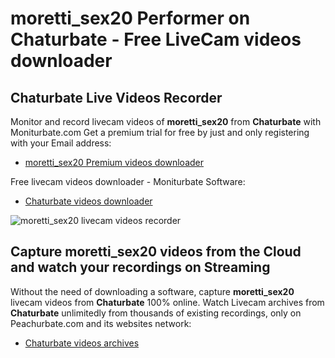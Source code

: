 # moretti_sex20 Performer on Chaturbate - Free LiveCam videos downloader

## Chaturbate Live Videos Recorder

Monitor and record livecam videos of **moretti_sex20** from **Chaturbate** with Moniturbate.com
Get a premium trial for free by just and only registering with your Email address:
* [moretti_sex20 Premium videos downloader](https://moniturbate.com/request-demo-licence-key.html)

Free livecam videos downloader - Moniturbate Software:
* [Chaturbate videos downloader](https://moniturbate.com/moniturbate-download-software.html)

![moretti_sex20 livecam videos recorder](https://peachurnet.com/templates/moniturbate-software.png)


## Capture moretti_sex20 videos from the Cloud and watch your recordings on Streaming

Without the need of downloading a software, capture **moretti_sex20** livecam videos from **Chaturbate** 100% online.
Watch Livecam archives from **Chaturbate** unlimitedly from thousands of existing recordings, only on Peachurbate.com and its websites network:
* [Chaturbate videos archives](https://peachurnet.com/)